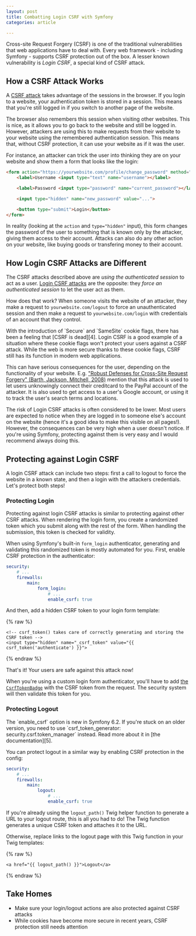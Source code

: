 ```yaml
---
layout: post
title: Combatting Login CSRF with Symfony
categories: article

---
```

Cross-site Request Forgery (CSRF) is one of the traditional vulnerabilities
that web applications have to deal with. Every web framework - including
Symfony - supports CSRF protection out of the box. A lesser known
vulnerability is *Login CSRF*, a special kind of CSRF attack.

## How a CSRF Attack Works

A [CSRF attack][1] takes advantage of the sessions in the browser. If you
login to a website, your authentication token is stored in a session. This
means that you're still logged in if you switch to another page of the
website.

The browser also remembers this session when visiting other websites. This
is nice, as it allows you to go back to the website and still be logged in.
However, attackers are using this to make requests from their website to
your website using the remembered authentication session. This means that,
without CSRF protection, it can use your website as if it was the user.

For instance, an attacker can trick the user into thinking they are on your
website and show them a form that looks like the login:

```html
<form action="https://yourwebsite.com/profile/change_password" method="POST">
    <label>Username <input type="text" name="username"></label>

    <label>Password <input type="password" name="current_password"></label>

    <input type="hidden" name="new_password" value="...">

    <button type="submit">Login</button>
</form>
```

In reality (looking at the `action` and `type="hidden"` input), this form
changes the password of the user to something that is known only by the
attacker, giving them access to their account. Attacks can also do any
other action on your website, like buying goods or transfering money to
their account.

## How Login CSRF Attacks are Different

The CSRF attacks described above are *using the authenticated session* to
act as a user. [Login CSRF attacks][2] are the opposite: they *force an
authenticated session* to let the user act as them.

How does that work? When someone visits the website of an attacker, they
make a request to ``yourwebsite.com/logout`` to force an unauthenticated
session and then make a request to ``yourwebsite.com/login`` with
credentials of an account that they control.

<aside class="side" data-type="side note">
With the introduction of `Secure` and `SameSite` cookie flags, there has
been a feeling that [CSRF is dead][4]. Login CSRF is a good example of a
situation where these cookie flags won't protect your users against a CSRF
attack. While the web is more secure thanks to these cookie flags, CSRF
still has its function in modern web applications.
</aside>

This can have serious consequences for the user, depending on the
functionality of your website. E.g. ["Robust Defenses for Cross-Site Request
Forgery" (Barth, Jackson, Mitchell, 2008)][3] mention that this attack is
used to let users unknowingly connect their creditcard to the PayPal
account of the attacker. It is also used to get access to a user's Google
account, or using it to track the user's search terms and locations.

The risk of Login CSRF attacks is often considered to be lower. Most users
are expected to notice when they are logged in to someone else's account on
the website (hence it's a good idea to make this visible on all pages!).
However, the consequences can be very high when a user doesn't notice. If
you're using Symfony, protecting against them is very easy and I would
recommend always doing this.

## Protecting against Login CSRF

A login CSRF attack can include two steps: first a call to logout to force
the website in a known state, and then a login with the attackers
credentials. Let's protect both steps!

### Protecting Login

Protecting against login CSRF attacks is similar to protecting against
other CSRF attacks. When rendering the login form, you create a randomized
token which you submit along with the rest of the form. When handling the
submission, this token is checked for validity.

When using Symfony's built-in `form_login` authenticator, generating and
validating this randomized token is mostly automated for you. First, enable
CSRF protection in the authenticator:

```yaml
security:
    # ...
    firewalls:
        main:
            form_login:
                # ...
                enable_csrf: true
```

And then, add a hidden CSRF token to your login form template:

{% raw %}
```twig
<!-- csrf_token() takes care of correctly generating and storing the CSRF token -->
<input type="hidden" name="_csrf_token" value="{{ csrf_token('authenticate') }}">
```
{% endraw %}

That's it! Your users are safe against this attack now!

When you're using a custom login form authenticator, you'll have to add
[the `CsrfTokenBadge`][6] with the CSRF token from the request. The
security system will then validate this token for you.

### Protecting Logout

<aside class="side" data-type="Symfony <6.2">
The `enable_csrf` option is new in Symfony 6.2. If you're stuck on
an older version, you need to use `csrf_token_generator: security.csrf.token_manager`
instead. Read more about it in [the documentation][5].
</aside>

You can protect logout in a similar way by enabling CSRF protection in the
config:

```yaml
security:
    # ...
    firewalls:
        main:
            logout:
                # ...
                enable_csrf: true
```

If you're already using the ``logout_path()`` Twig helper function to
generate a URL to your logout route, this is all you had to do! The Twig
function generates a unique CSRF token and attaches it to the URL.

Otherwise, replace links to the logout page with this Twig function in your
Twig templates:

{% raw %}
```twig
<a href="{{ logout_path() }}">Logout</a>
```
{% endraw %}

## Take Homes

* Make sure your login/logout actions are also protected against CSRF
  attacks
* While cookies have become more secure in recent years, CSRF protection
  still needs attention

[1]: https://cheatsheetseries.owasp.org/cheatsheets/Cross-Site_Request_Forgery_Prevention_Cheat_Sheet.html
[2]: https://cheatsheetseries.owasp.org/cheatsheets/Cross-Site_Request_Forgery_Prevention_Cheat_Sheet.html#login-csrf
[3]: https://seclab.stanford.edu/websec/csrf/csrf.pdf
[4]: https://scotthelme.co.uk/csrf-is-really-dead/
[5]: https://symfony.com/doc/5.4/reference/configuration/security.html#reference-security-logout-csrf
[6]: https://symfony.com/doc/current/security/custom_authenticator.html#passport-badges

